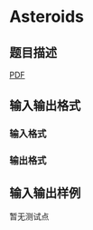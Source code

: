 # Asteroids

## 题目描述

[problemUrl]: https://uva.onlinejudge.org/index.php?option=com_onlinejudge&Itemid=8&category=859&page=show_problem&problem=4783

[PDF](https://uva.onlinejudge.org/external/17/p1710.pdf)

## 输入输出格式

### 输入格式

### 输出格式

## 输入输出样例

暂无测试点

